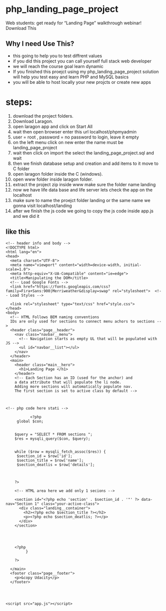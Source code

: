 # php_landing_page_project
Web students: get ready for “Landing Page” walkthrough webinar! Download This 


## Why I need Use This?

*  this going to help you to test diffrent values
*  if you did this project you can call yourself full stack web developer
*  we will reach the course goal learn dynamic 
*  If you finished this proejct using my php_landing_page_project solution will help you test easy and learn PHP and MySQL basics
*  you will be able to host locally your new projcts or create new apps

# steps:
1. download the project folders.
2. Download Laragon.
3. open laragon app and click on Start All
4. wait then open browser enter this url localhost/phpmyadmin
5. user = root , password =  no password to login, leave it empty
6. on the left menu click on new enter the name must be landing_page_project
7. wait then click on import the select the landing_page_project.sql and wait
8. then we finish database setup and creation and add items to it move to C folder
8. open laragon folder inside the C (windows).
9. open www folder inside laragon folder.
10. extract the project zip inside www make sure the folder name landing
11. now we have life data base and life server lets check the app on the localhost
12. make sure to name the proejct folder landing or the same name we gonna visit localhost/landing
13. after we finish the js code we going to copy the js code inside app.js and we did it



## like this

```
<!-- header info and body -->
<!DOCTYPE html>
<html lang="en">
<head>
  <meta charset="UTF-8">
  <meta name="viewport" content="width=device-width, initial-scale=1.0">
  <meta http-equiv="X-UA-Compatible" content="ie=edge">
  <title>Manipulating the DOM</title>
  <!-- Load Google Fonts -->
  <link href="https://fonts.googleapis.com/css?family=Fira+Sans:900|Merriweather&display=swap" rel="stylesheet">  <!-- Load Styles -->

  <link rel="stylesheet" type="text/css" href="style.css">
</head>
<body>
  <!-- HTML Follows BEM naming conventions 
  IDs are only used for sections to connect menu achors to sections -->
  <header class="page__header">
    <nav class="navbar__menu">
      <!-- Navigation starts as empty UL that will be populated with JS -->
      <ul id="navbar__list"></ul>
    </nav>
  </header>
  <main>
    <header class="main__hero">
      <h1>Landing Page </h1>
    </header>
    <!-- Each Section has an ID (used for the anchor) and 
    a data attribute that will populate the li node.
    Adding more sections will automatically populate nav.
    The first section is set to active class by default -->
    

	 
<!-- php code here stati -->
	   
	       <?php 
	 global $con;
	 
	 
	$query = "SELECT * FROM sections ";
    $res = mysqli_query($con, $query);


    while ($row = mysqli_fetch_assoc($res)) {
	 $section_id = $row['id'];
	 $section_title = $row['name'];
	 $section_deatlis = $row['details'];


    
    ?>
    
    <!-- HTML area here we add only 1 secions -->
    
    <section id="<?php echo 'section' . $section_id . '"' ?> data-nav="Section 1" class="your-active-class">
      <div class="landing__container">
        <h2><?php echo $section_title ?></h2>
        <p><?php echo $section_deatlis; ?></p>
      </div>
    </section>
    
    
    
    
    <?php      
         }
    
    ?>
   
  </main>
  <footer class="page__footer">
    <p>&copy Udacity</p>
  </footer>
  

  

<script src="app.js"></script>
```


